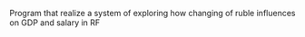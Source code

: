 Program that realize a system of exploring how changing of ruble influences on GDP and salary in RF
